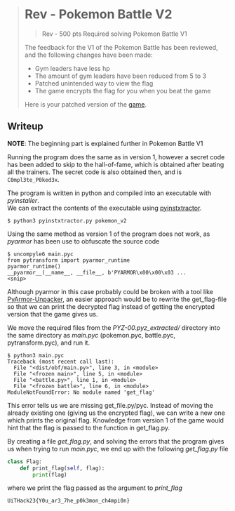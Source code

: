 > # Rev - Pokemon Battle V2
> > Rev - 500 pts
> > Required solving Pokemon Battle V1
>
> The feedback for the V1 of the Pokemon Battle has been reviewed, and the following changes have been made:
> - Gym leaders have less hp
> - The amount of gym leaders have been reduced from 5 to 3
> - Patched unintended way to view the flag
> - The game encrypts the flag for you when you beat the game
>
> Here is your patched version of the [game](src/pokemon).
## Writeup
**NOTE**: The beginning part is explained further in Pokemon Battle V1 <br>

Running the program does the same as in version 1, however a secret code has been added to skip to the hall-of-fame, which is obtained after beating all the trainers. The secret code is also obtained then, and is `C0mpl3te_P0ked3x`.

The program is written in python and compiled into an executable with _pyinstaller_.<br>
We can extract the contents of the executable using [pyinstxtractor](https://github.com/extremecoders-re/pyinstxtractor).
```command
$ python3 pyinstxtractor.py pokemon_v2
```
Using the same method as version 1 of the program does not work, as _pyarmor_ has been use to obfuscate the source code
```command
$ uncompyle6 main.pyc
from pytransform import pyarmor_runtime
pyarmor_runtime()
__pyarmor__(__name__, __file__, b'PYARMOR\x00\x00\x03 ...
<snip>
```

Although pyarmor in this case probably could be broken with a tool like [PyArmor-Unpacker](https://github.com/Svenskithesource/PyArmor-Unpacker), an easier approach would be to rewrite the get_flag-file so that we can print the decrypted flag instead of getting the encrypted version that the game gives us. <br>

We move the required files from the _PYZ-00.pyz_extracted/_ directory into the same directory as _main.pyc_ (pokemon.pyc, battle.pyc, pytransform.pyc), and run it.

```command
$ python3 main.pyc
Traceback (most recent call last):
  File "<dist/obf/main.py>", line 3, in <module>
  File "<frozen main>", line 5, in <module>
  File "<battle.py>", line 1, in <module>
  File "<frozen battle>", line 6, in <module>
ModuleNotFoundError: No module named 'get_flag'
```
This error tells us we are missing get\_file.py/pyc. Instead of moving the already existing one (giving us the encrypted flag), we can write a new one which prints the original flag. Knowledge from version 1 of the game would hint that the flag is passed to the function in get\_flag.py. <br>

By creating a file *get\_flag.py*, and solving the errors that the program gives us when trying to run *main.pyc*, we end up with the following *get\_flag.py* file
```python
class Flag:
	def print_flag(self, flag):
		print(flag)
```
where we print the flag passed as the argument to _print\_flag_
```
UiTHack23{Y0u_ar3_7he_p0k3mon_ch4mpi0n}
```

